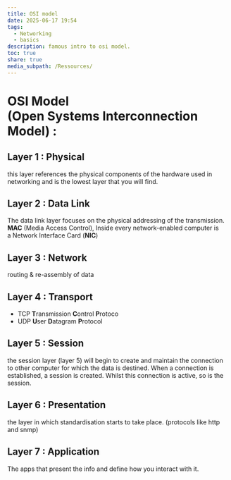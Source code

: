 ```yaml
---
title: OSI model
date: 2025-06-17 19:54
tags:
  - Networking
  - basics
description: famous intro to osi model.
toc: true
share: true
media_subpath: /Ressources/
---
```


# OSI Model (Open Systems Interconnection Model) : 

## Layer 1 : Physical
this layer references the physical components of the hardware used in networking and is the lowest layer that you will find.
## Layer 2 : Data Link
The data link layer focuses on the physical addressing of the transmission. **MAC** (Media Access Control), Inside every network-enabled computer is a Network Interface Card (**NIC**)
## Layer 3 : Network
routing & re-assembly of data
## Layer 4 : Transport
- TCP **T**ransmission **C**ontrol **P**rotoco
- UDP **U**ser **D**atagram **P**rotocol
 
## Layer 5 : Session
the session layer (layer 5) will begin to create and maintain the connection to other computer for which the data is destined. When a connection is established, a session is created. Whilst this connection is active, so is the session.

## Layer 6 : Presentation
the layer in which standardisation starts to take place. (protocols like http and snmp)

## Layer 7 : Application
The apps that present the info and define how you interact with it.
